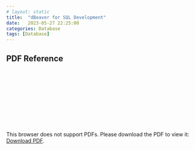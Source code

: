 ```yaml
---
# layout: static
title:  "dBeaver for SQL Development"
date:   2023-05-27 22:25:00
categories: Database
tags: [Database]
---
```


## PDF Reference

<object data="https://nitinkc.github.io/assets/media/dBeaverSettings.pdf" type="application/pdf" width="700px" height="700px">
    <embed src="https://nitinkc.github.io/assets/media/dBeaverSettings.pdf">
        <p>This browser does not support PDFs. Please download the PDF to view it: <a href="https://nitinkc.github.io/assets/media/dBeaverSettings.pdf">Download PDF</a>.</p>
    </embed>
</object>